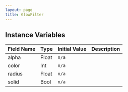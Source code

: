 ```yaml
---
layout: page
title: GlowFilter
---
```


## Instance Variables

| Field Name | Type | Initial Value | Description |
| ------------ | ------ | --------------- | ------------- |
| alpha | Float | `n/a` |  |
| color | Int | `n/a` |  |
| radius | Float | `n/a` |  |
| solid | Bool | `n/a` |  |


